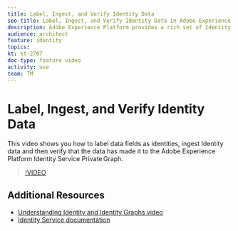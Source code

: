 ```yaml
---
title: Label, Ingest, and Verify Identity Data
seo-title: Label, Ingest, and Verify Identity Data in Adobe Experience Platform
description: Adobe Experience Platform provides a rich set of Identity resolution capabilities, which are built from the ground up to link disconnected identities to deliver a consistent connected experience by referencing a unified profile. This video covers the three capabilities of Identity Collection, Identity Graphs, and the APIs, describes how deterministic and probabilistic algorithms are used to construct private identity graphs, and discusses the role of private identity graphs, Adobe Device Co-Op, and third-party graphs.
audience: architect
feature: identity
topics:
kt: kt-2707
doc-type: feature video
activity: use
team: TM
---
```


# Label, Ingest, and Verify Identity Data

This video shows you how to label data fields as identities, ingest Identity data and then verify that the data has made it to the Adobe Experience Platform Identity Service Private Graph.

>[!VIDEO](https://video.tv.adobe.com/v/28167?quality=12)

## Additional Resources

* [Understanding Identity and Identity Graphs video](understanding-identity-and-identity-graphs.md)
* [Identity Service documentation](https://www.adobe.io/apis/experienceplatform/home/profile-identity-segmentation/profile-identity-segmentation-services.html#!api-specification/markdown/narrative/technical_overview/identity_services_architectural_overview/identity_services_architectural_overview.md)
